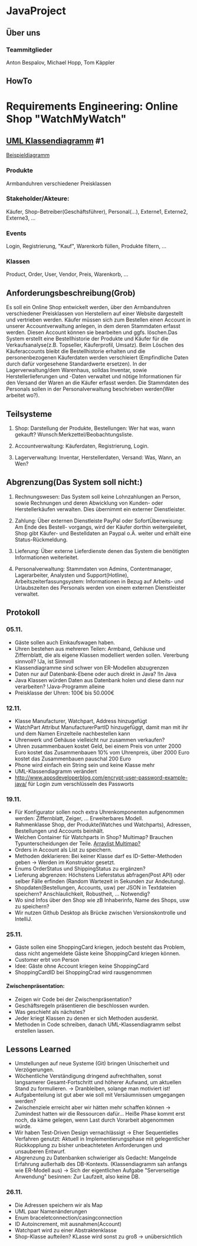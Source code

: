 # JavaProject
## Über uns
### Teammitglieder
Anton Bespalov, Michael Hopp, Tom Käppler
## HowTo

# Requirements Engineering: Online Shop "WatchMyWatch"
## [UML Klassendiagramm](https://www.lucidchart.com/invitations/accept/8876c528-b94f-460d-b4bf-f28249aa68e6) #1
[Beispieldiagramm](https://www.uml-diagrams.org/examples/online-shopping-domain-uml-diagram-example.html "Vorlage")
### Produkte
Armbanduhren verschiedener Preisklassen

### Stakeholder/Akteure:
Käufer, Shop-Betreiber(Geschäftsführer), Personal(...), Externe1, Externe2, Externe3, ...

### Events
Login, Registrierung, "Kauf", Warenkorb füllen, Produkte filtern, ... 

### Klassen
Product, Order, User, Vendor, Preis, Warenkorb, ...

## Anforderungsbeschreibung(Grob)
Es soll ein Online Shop entwickelt werden, über den Armbanduhren verschiedener Preisklassen von Herstellern 
auf einer Website dargestellt und vertrieben werden. Käufer müssen sich zum Bestellen einen Account in unserer 
Accountverwaltung anlegen, in dem deren Stammdaten erfasst werden. Diesen Account können sie bearbeiten und 
ggfs. löschen.Das System erstellt eine Bestellhistorie der Produkte und Käufer für die Verkaufsanalyse(z.B. 
Topseller, Käuferprofil, Umsatz). Beim Löschen des Käuferaccounts bleibt die Bestellhistorie erhalten und die 
personenbezogenen Käuferdaten werden verschleiert (Empfindliche Daten durch dafür vorgesehene Standardwerte 
ersetzen). In der Lagerverwaltung/dem Warenhaus, solldas Inventar, sowie Herstellerlieferungen und -Daten 
verwaltet und nötige Informationen für den Versand der Waren an die Käufer erfasst werden. Die Stammdaten des 
Personals sollen in der Personalverwaltung beschrieben werden(Wer arbeitet wo?).


## Teilsysteme
1. Shop: Darstellung der Produkte, Bestellungen: Wer hat was, wann gekauft? Wunsch:Merkzettel/Beobachtungsliste.

2. Accountverwaltung: Käuferdaten, Registrierung, Login.

3. Lagerverwaltung: Inventar, Herstellerdaten, Versand: Was, Wann, an Wen? 

## Abgrenzung(Das System soll nicht:)
1. Rechnungswesen: Das System soll keine Lohnzahlungen an Person, sowie Rechnungen und deren Abwicklung von Kunden- oder
Herstellerkäufen verwalten. Dies übernimmt ein externer Dienstleister.

2. Zahlung: Über externen Dienstleiste PayPal oder SofortÜberweisung: Am Ende des Bestell-
vorgangs, wird der Käufer dorthin weitergeleitet, Shop gibt Käufer- und Bestelldaten an 
Paypal o.Ä. weiter und erhält eine Status-Rückmeldung.

3. Lieferung: Über externe Lieferdienste denen das System die benötigten Informationen
weiterleitet.

4. Personalverwaltung: Stammdaten von Admins, Contentmanager, Lagerarbeiter, Analysten und Support(Hotline), Arbeitszeiterfassungsystem: Informationen in Bezug auf Arbeits- und Urlaubszeiten des Personals werden von einem externen Dienstleister verwaltet.


## Protokoll

### 05.11.
- Gäste sollen auch Einkaufswagen haben.
- Uhren bestehen aus mehreren Teilen: Armband, Gehäuse und Ziffernblatt, die als eigene Klassen modelliert werden sollen. Vererbung sinnvoll? !Ja, ist Sinnvoll
- Klassendiagramme sind schwer von ER-Modellen abzugrenzen
- Daten nur auf Datenbank-Ebene oder auch direkt in Java? !In Java
- Java Klassen würden Daten aus Datenbank holen und diese dann nur verarbeiten? !Java-Programm alleine
- Preisklasse der Uhren: 100€ bis 50.000€

### 12.11.
 - Klasse Manufacturer, Watchpart, Address hinzugefügt
 - WatchPart Attribut ManufacturerPartID hinzugefüggt, damit man mit ihr und dem Namen Einzelteile nachbestellen kann
 - Uhrenwerk und Gehäuse vielleicht nur zusammen verkaufen?
 - Uhren zusammenbauen kostet Geld, bei einem Preis von unter 2000 Euro kostet das Zusammenbauen 10% vom Uhrenpreis, über 2000 Euro kostet das Zusammenbauen pauschal 200 Euro
 - Phone wird einfach ein String sein und keine Klasse mehr
 - UML-Klassendiagramm verändert
 - http://www.appsdeveloperblog.com/encrypt-user-password-example-java/ für Login zum verschlüsseln des Passworts
 
 ### 19.11.
 - Für Konfigurator sollen noch extra Uhrenkomponenten aufgenommen werden: Ziffernblatt, Zeiger, ... Erweiterbares Modell.
 - Rahmenklasse Shop, der Produkte(Watches und Watchparts), Adressen, Bestellungen und Accounts beinhält.
 - Welchen Container für Watchparts in Shop? Multimap? Brauchen Typunterscheidungen der Teile. [Arraylist Multimap?](https://github.com/google/guava/wiki/NewCollectionTypesExplained)
 - Orders in Account als List zu speichern.
 - Methoden deklarieren: Bei keiner Klasse darf es ID-Setter-Methoden geben -> Werden im Konstruktor gesetzt.
 - Enums OrderStatus und ShippingStatus zu ergänzen?
 - Lieferung abgrenzen: Höchstens Lieferstatus abfragen(Post API) oder selber Fälle erfinden (Random Wartezeit in Sekunden zur         Andeutung).
 - Shopdaten(Bestellungen, Accounts, usw) per JSON in Textdateien speichern? Anschlaulichkeit, Robustheit, ... Notwendig?
 - Wo sind Infos über den Shop wie zB Inhaberinfo, Name des Shops, usw zu speichern?
 - Wir nutzen Github Desktop als Brücke zwischen Versionskontrolle und IntelliJ.
 
 ### 25.11.
 - Gäste sollen eine ShoppingCard kriegen, jedoch besteht das Problem, dass nicht angemeldete Gäste keine ShoppingCard kriegen können. 
 - Customer erbt von Person
 - Idee: Gäste ohne Account kriegen keine ShoppingCard
 - ShoppingCardID bei ShoppingCrad wird rausgenommen
 
 #### Zwischenpräsentation:
 - Zeigen wir Code bei der Zwischenpräsentation?
 - Geschäftsregeln präsentieren die beschlossen wurden.
 - Was geschieht als nächstes?
 - Jeder kriegt Klassen zu denen er sich Methoden ausdenkt.
 - Methoden in Code schreiben, danach UML-Klassendiagramm selbst erstellen lassen.
 ## Lessons Learned
 - Umstellungen auf neue Systeme (Git) bringen Unischerheit und Verzögerungen.
 - Wöchentliche Verständigung dringend aufrechthalten, sonst langsamerer Gesamt-Fortschritt und höherer Aufwand, um aktuellen Stand zu formulieren. -> Dranbleiben, solange man motiviert ist!
 - Aufgabenteilung ist gut aber wie soll mit Versäumnissen umgegangen werden?
 - Zwischenziele erreicht aber wir hätten mehr schaffen können -> Zumindest hatten wir die Ressourcen dafür... Heiße Phase kommt erst noch, da käme gelegen, wenn Last durch Vorarbeit abgenommen würde.
 - Wir haben Test-Driven Design vernachlässigt -> Eher Sequentielles Verfahren genutzt: Aktuell in Implementierungsphase mit gelegentlicher Rückkopplung zu bisher unbeachteteten Anforderungen und unsauberen Entwurf.
 - Abgrenzung zu Datenbanken schwieriger als Gedacht: Mangelnde Erfahrung außerhalb des DB-Kontexts. (Klassendiagramm sah anfangs wie ER-Modell aus) -> Sich der eigentlichen Aufgabe "Serverseitige Anwendung" besinnen: Zur Laufzeit, also keine DB.
 

### 26.11.
- Die Adressen speichern wir als Map
- UML paar Namenänderungen
- Enum braceletconnection/casingconnection
- ID Autoincrement, mit ausnahmen(Account)
- Watchpart wird zu einer Abstraktenklasse
- Shop-Klasse aufteilen? KLasse wird sonst zu groß -> unübersichtlich
 
 
 
